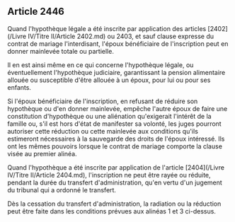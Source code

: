 Article 2446
----
Quand l'hypothèque légale a été inscrite par application des articles [2402](/Livre IV/Titre II/Article 2402.md) ou
2403, et sauf clause expresse du contrat de mariage l'interdisant, l'époux
bénéficiaire de l'inscription peut en donner mainlevée totale ou partielle.

Il en est ainsi même en ce qui concerne l'hypothèque légale, ou éventuellement
l'hypothèque judiciaire, garantissant la pension alimentaire allouée ou
susceptible d'être allouée à un époux, pour lui ou pour ses enfants.

Si l'époux bénéficiaire de l'inscription, en refusant de réduire son hypothèque
ou d'en donner mainlevée, empêche l'autre époux de faire une constitution
d'hypothèque ou une aliénation qu'exigerait l'intérêt de la famille ou, s'il est
hors d'état de manifester sa volonté, les juges pourront autoriser cette
réduction ou cette mainlevée aux conditions qu'ils estimeront nécessaires à la
sauvegarde des droits de l'époux intéressé. Ils ont les mêmes pouvoirs lorsque
le contrat de mariage comporte la clause visée au premier alinéa.

Quand l'hypothèque a été inscrite par application de l'article [2404](/Livre IV/Titre II/Article 2404.md),
l'inscription ne peut être rayée ou réduite, pendant la durée du transfert
d'administration, qu'en vertu d'un jugement du tribunal qui a ordonné le
transfert.

Dès la cessation du transfert d'administration, la radiation ou la réduction
peut être faite dans les conditions prévues aux alinéas 1 et 3 ci-dessus.
